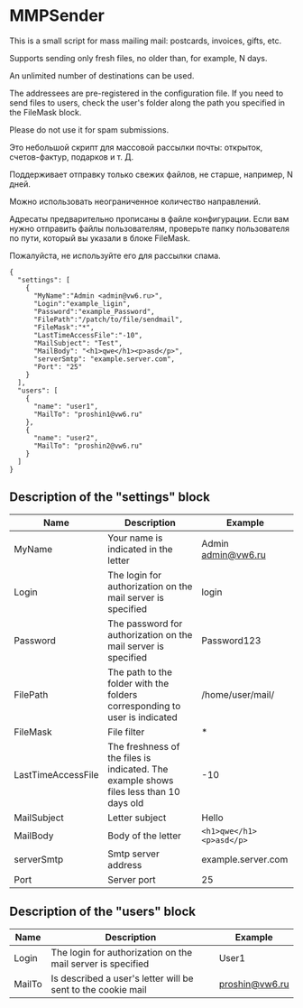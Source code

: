 # MMPSender

This is a small script for mass mailing mail: postcards, invoices, gifts, etc.

Supports sending only fresh files, no older than, for example, N days.

An unlimited number of destinations can be used.

The addressees are pre-registered in the configuration file. If you need to send files to users, check the user's folder along the path you specified in the FileMask block.

Please do not use it for spam submissions.

Это небольшой скрипт для массовой рассылки почты: открыток, счетов-фактур, подарков и т. Д.

Поддерживает отправку только свежих файлов, не старше, например, N дней.

Можно использовать неограниченное количество направлений.

Адресаты предварительно прописаны в файле конфигурации. Если вам нужно отправить файлы пользователям, проверьте папку пользователя по пути, который вы указали в блоке FileMask.

Пожалуйста, не используйте его для рассылки спама.

```
{
  "settings": [
    {
      "MyName":"Admin <admin@vw6.ru>",
      "Login":"example_ligin", 
      "Password":"example_Password",
      "FilePath":"/patch/to/file/sendmail",
      "FileMask":"*",
      "LastTimeAccessFile":"-10",
      "MailSubject": "Test",
      "MailBody": "<h1>qwe</h1><p>asd</p>",
      "serverSmtp": "example.server.com",
      "Port": "25"
    }
  ],
  "users": [
    {
      "name": "user1",
      "MailTo": "proshin1@vw6.ru"
    },
    {
      "name": "user2",
      "MailTo": "proshin2@vw6.ru"
    }
  ]
}
```
## Description of the "settings" block

Name                | Description                                                                             | Example                 | 
---                 | ---                                                                                     | ---                     |
MyName              | Your name is indicated in the letter                                                    | Admin <admin@vw6.ru>    |
Login               | The login for authorization on the mail server is specified                             | login                   |
Password            | The password for authorization on the mail server is specified                          | Password123             |
FilePath            | The path to the folder with the folders corresponding to user is indicated              | /home/user/mail/        |
FileMask            | File filter                                                                             | *                       |
LastTimeAccessFile  | The freshness of the files is indicated. The example shows files less than 10 days old  | -10                     |
MailSubject         | Letter subject                                                                          | Hello                   |
MailBody            | Body of the letter                                                                      | `<h1>qwe</h1><p>asd</p>`|
serverSmtp          | Smtp server address                                                                     | example.server.com      |
Port                | Server port                                                                             | 25                      |

## Description of the "users" block

Name                | Description                                                                             | Example                 | 
---                 | ---                                                                                     | ---                     |
Login               | The login for authorization on the mail server is specified                             | User1                   |
MailTo              | Is described a user's letter will be sent to the cookie mail                            | proshin@vw6.ru          |











